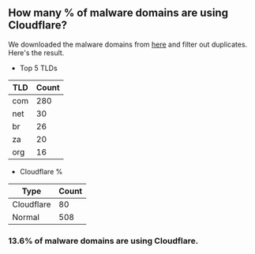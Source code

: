 ## How many % of malware domains are using Cloudflare?


We downloaded the malware domains from [here](https://urlhaus.abuse.ch) and filter out duplicates.
Here's the result.


[//]: # (start replacement)


- Top 5 TLDs

| TLD | Count |
| --- | --- |
| com | 280 |
| net | 30 |
| br | 26 |
| za | 20 |
| org | 16 |


- Cloudflare %

| Type | Count |
| --- | --- |
| Cloudflare | 80 |
| Normal | 508 |


### 13.6% of malware domains are using Cloudflare.